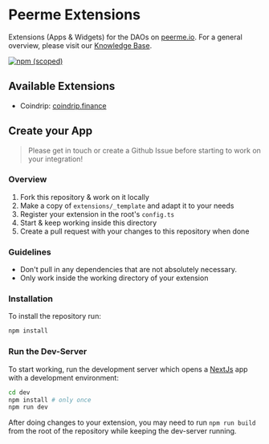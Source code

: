 # Peerme Extensions

Extensions (Apps & Widgets) for the DAOs on [peerme.io](https://peerme.io). For a general overview, please visit our [Knowledge Base](https://know.superciety.com/developers/extensions.html).

[![npm (scoped)](https://img.shields.io/npm/v/@peerme/extensions?style=for-the-badge)](https://www.npmjs.com/package/@peerme/extensions)

## Available Extensions

- Coindrip: [coindrip.finance](https://coindrip.finance)

## Create your App

> Please get in touch or create a Github Issue before starting to work on your integration!

### Overview

1. Fork this repository & work on it locally
2. Make a copy of `extensions/_template` and adapt it to your needs
3. Register your extension in the root's `config.ts`
4. Start & keep working inside this directory
5. Create a pull request with your changes to this repository when done

### Guidelines

- Don't pull in any dependencies that are not absolutely necessary.
- Only work inside the working directory of your extension

### Installation

To install the repository run:

```bash
npm install
```

### Run the Dev-Server

To start working, run the development server which opens a [NextJs](https://nextjs.org) app with a development environment:

```bash
cd dev
npm install # only once
npm run dev
```

After doing changes to your extension, you may need to run `npm run build` from the root of the repository while keeping the dev-server running.
